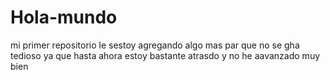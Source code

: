# Hola-mundo
mi primer repositorio
le sestoy agregando algo mas par que no se gha tedioso ya que hasta ahora estoy bastante atrasdo y no he aavanzado muy bien
